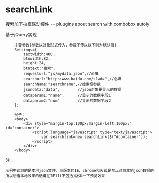 # searchLink
搜索加下拉框联动控件 -- pluugins about search with combobox autoly

基于jQuery实现

        主要参数(参数以对象形式传入，参数不传以以下则为默认值)
        Settings={
			textwidth:400,
			btnwidth:82,
			height:24,
			btntext:"搜索",
			requesturl:"js/mydata.json",//必填
			searchurl:"https:www.baidu.com/s?wd=",//必填
			searchName:"searchname",//搜索框参数
			jsondata:"data",		//json对象要显示的数据
			dataparam1:"name",		//显示的数据字段1
			dataparam2:"num"		//显示的数据字段2
		};
		
		例子：
	    <body>
    	    <div style="margin-top:100px;margin-left:100px;" id="container">
    		    <script language="javascript" type="text/javascript">
    			    var searchlink=new searchLink($("#container"));
    		    </script>
    	    </div>
    	</body>

注：
    
    示例中读取的是本地json文件，高版本的IE、chrome和火狐是禁止读取本地json数据的
    所以想看本地效果的话请在IE11(不包括)版本一下预览效果
